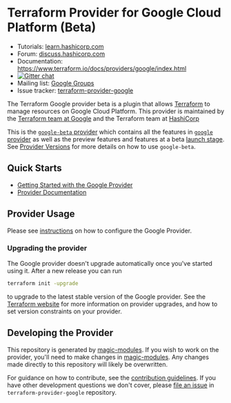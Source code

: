# Terraform Provider for Google Cloud Platform (Beta)

- Tutorials: [learn.hashicorp.com](https://learn.hashicorp.com/terraform?track=getting-started#getting-started)
- Forum: [discuss.hashicorp.com](https://discuss.hashicorp.com/c/terraform-providers/tf-google/)
- Documentation: https://www.terraform.io/docs/providers/google/index.html
- [![Gitter chat](https://badges.gitter.im/hashicorp-terraform/Lobby.png)](https://gitter.im/hashicorp-terraform/Lobby)
- Mailing list: [Google Groups](http://groups.google.com/group/terraform-tool)
- Issue tracker: [terraform-provider-google](https://github.com/hashicorp/terraform-provider-google/issues/new/choose)

The Terraform Google provider beta is a plugin that allows [Terraform](https://www.terraform.io) to manage resources on Google Cloud Platform. This provider is maintained by the [Terraform team at Google](https://cloudplatform.googleblog.com/2017/03/partnering-on-open-source-Google-and-HashiCorp-engineers-on-managing-GCP-infrastructure.html) and the Terraform team at [HashiCorp](https://www.hashicorp.com/)

This is the [`google-beta` provider](https://github.com/hashicorp/terraform-provider-google-beta) which contains all the features in [`google` provider](https://github.com/hashicorp/terraform-provider-google) as well as the preview features and features at a beta [launch stage](https://cloud.google.com/products#product-launch-stages). See [Provider Versions](https://registry.terraform.io/providers/hashicorp/google-beta/latest/docs/guides/provider_versions) for more details on how to use `google-beta`.

## Quick Starts

- [Getting Started with the Google Provider](https://registry.terraform.io/providers/hashicorp/google-beta/latest/docs/guides/getting_started)
- [Provider Documentation](https://registry.terraform.io/providers/hashicorp/google-beta/latest/docs)

## Provider Usage

Please see [instructions](https://registry.terraform.io/providers/hashicorp/google/latest/docs/guides/provider_reference) on how to configure the Google Provider.

### Upgrading the provider

The Google provider doesn't upgrade automatically once you've started using it. After a new release you can run

```bash
terraform init -upgrade
```

to upgrade to the latest stable version of the Google provider. See the [Terraform website](https://www.terraform.io/docs/configuration/providers.html#provider-versions)
for more information on provider upgrades, and how to set version constraints on your provider.


## Developing the Provider

This repository is generated by [magic-modules](https://github.com/GoogleCloudPlatform/magic-modules).
If you wish to work on the provider, you'll need to make changes in [magic-modules](https://github.com/GoogleCloudPlatform/magic-modules). Any changes made directly to this repository will likely be overwritten.

For guidance on how to contribute, see the [contribution guidelines](https://github.com/GoogleCloudPlatform/magic-modules#contributing).
If you have other development questions we don't cover, please [file an issue](https://github.com/hashicorp/terraform-provider-google/issues/new/choose) in `terraform-provider-google` repository.

